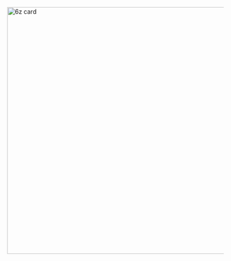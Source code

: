 <img width="2125" height="575" alt="6z card" src="https://github.com/user-attachments/assets/ea7881b5-c087-492b-9640-b08a89b56a72" />
